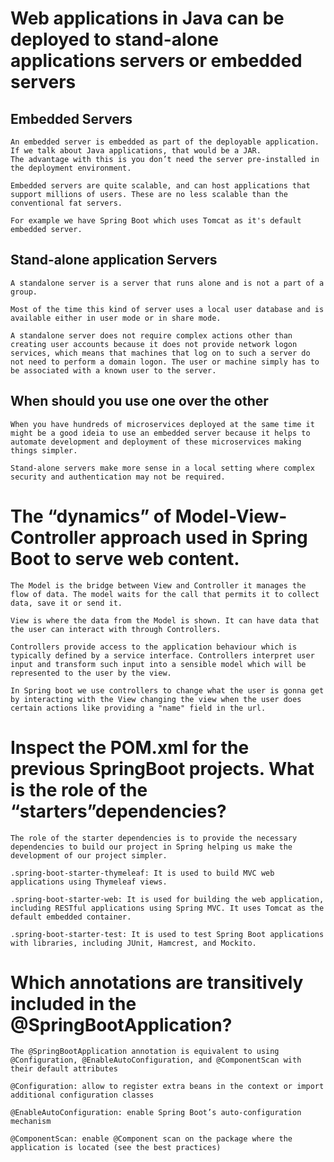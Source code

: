 # Web applications in Java can be deployed to stand-alone applications servers or embedded servers
## Embedded Servers
    An embedded server is embedded as part of the deployable application. 
    If we talk about Java applications, that would be a JAR.
    The advantage with this is you don’t need the server pre-installed in the deployment environment.

    Embedded servers are quite scalable, and can host applications that support millions of users. These are no less scalable than the conventional fat servers.

    For example we have Spring Boot which uses Tomcat as it's default embedded server.

## Stand-alone application Servers
    A standalone server is a server that runs alone and is not a part of a group.

    Most of the time this kind of server uses a local user database and is available either in user mode or in share mode.

    A standalone server does not require complex actions other than creating user accounts because it does not provide network logon services, which means that machines that log on to such a server do not need to perform a domain logon. The user or machine simply has to be associated with a known user to the server. 


## When should you use one over the other
    When you have hundreds of microservices deployed at the same time it
    might be a good ideia to use an embedded server because it helps to automate development and deployment of these microservices making things simpler.

    Stand-alone servers make more sense in a local setting where complex security and authentication may not be required.

# The “dynamics” of Model-View-Controller approach used in Spring Boot to serve web content.
    The Model is the bridge between View and Controller it manages the flow of data. The model waits for the call that permits it to collect data, save it or send it.

    View is where the data from the Model is shown. It can have data that the user can interact with through Controllers.

    Controllers provide access to the application behaviour which is typically defined by a service interface. Controllers interpret user input and transform such input into a sensible model which will be represented to the user by the view.

    In Spring boot we use controllers to change what the user is gonna get by interacting with the View changing the view when the user does certain actions like providing a "name" field in the url.

# Inspect the POM.xml for the previous SpringBoot projects. What is the role of the “starters”dependencies?
    The role of the starter dependencies is to provide the necessary dependencies to build our project in Spring helping us make the development of our project simpler.

    .spring-boot-starter-thymeleaf:	It is used to build MVC web applications using Thymeleaf views.

    .spring-boot-starter-web: It is used for building the web application, including RESTful applications using Spring MVC. It uses Tomcat as the default embedded container.

    .spring-boot-starter-test: It is used to test Spring Boot applications with libraries, including JUnit, Hamcrest, and Mockito.

# Which annotations are transitively included in the @SpringBootApplication?
    The @SpringBootApplication annotation is equivalent to using @Configuration, @EnableAutoConfiguration, and @ComponentScan with their default attributes

    @Configuration: allow to register extra beans in the context or import additional configuration classes

    @EnableAutoConfiguration: enable Spring Boot’s auto-configuration mechanism

    @ComponentScan: enable @Component scan on the package where the application is located (see the best practices)

    
